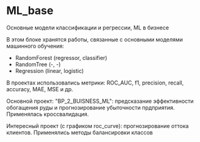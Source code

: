 # ML_base
Основные модели классификации и регрессии, ML в бизнесе

В этом блоке хранятся работы, связанные с основными моделями машинного обучения: 
- RandomForest (regressor, classifier)
- RandomTree (-, -)
- Regression (linear, logistic)

В проектах использовались метрики: ROC_AUC, f1, precision, recall, accuracy, MAE, MSE и др.

Основной проект: "BP_2_BUISNESS_ML": предсказание эффективности обогащения руды и прогнозирование убыточности прдприятия. Применялась кроссвалидация.

Интересный проект (с графиком roc_curve): прогнозирование оттока клиентов. Применялись методы балансировки классов
